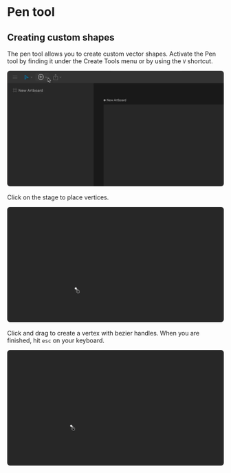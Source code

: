 # Pen tool

## Creating **custom shapes**

The pen tool allows you to create custom vector shapes. Activate the Pen tool by finding it under the Create Tools menu or by using the `V` shortcut. 

![](../../../.gitbook/assets/pen-tool.gif)

Click on the stage to place vertices.

![](../../../.gitbook/assets/pen-tool-create%20%281%29.gif)

Click and drag to create a vertex with bezier handles. When you are finished, hit `esc` on your keyboard.

![](../../../.gitbook/assets/pen-tool-create-handless.gif)

